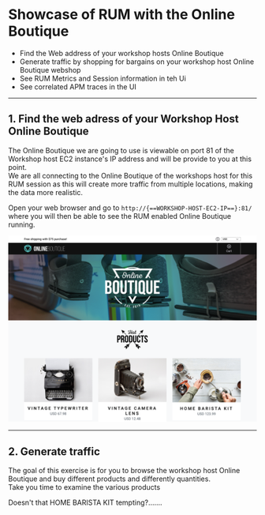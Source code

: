 #  Showcase of RUM with the Online Boutique 

* Find the Web address of your workshop hosts Online Boutique
* Generate traffic by shopping for bargains on your workshop host Online Boutique webshop
* See RUM Metrics and Session information in teh Ui
* See correlated APM traces in the UI

---

## 1. Find the web adress of your Workshop Host Online Boutique

The Online Boutique  we are going to use is viewable on port 81 of the Workshop host EC2 instance's IP address and will be provide to you at this point.<br>
We are all connecting to the Online Boutique of the workshops host for this RUM session as this will create more traffic from multiple locations, making the data more realistic.

Open your web browser and go to `http://{==WORKSHOP-HOST-EC2-IP==}:81/` where you will then be able to see the RUM enabled Online Boutique running.

![Online Boutique](../images/apm/online-boutique.png)

---

## 2. Generate traffic

The goal of this exercise is for you to browse the workshop host Online Boutique and buy different products and differently quantities.<br>
Take you time to examine the various products 

Doesn't that HOME BARISTA KIT tempting?.......